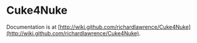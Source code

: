 Cuke4Nuke
=========

Documentation is at [http://wiki.github.com/richardlawrence/Cuke4Nuke](http://wiki.github.com/richardlawrence/Cuke4Nuke).